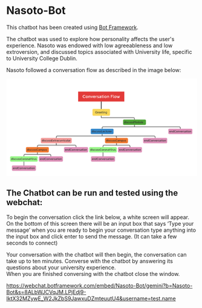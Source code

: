 # Nasoto-Bot
This chatbot has been created using [Bot Framework](https://dev.botframework.com).

The chatbot was used to explore how personality affects the user's experience. 
Nasoto was endowed with low agreeableness and low extroversion, and discussed topics associated with University life, specific to University College Dublin. 

Nasoto followed a conversation flow as described in the image below:

![Image description](ConversationFlow.png)

## The Chatbot can be run and tested using the webchat:

To begin the conversation click the link below, a white screen will appear. On the bottom of this screen there will be an input box that says ‘Type your message’ when you are ready to begin your conversation type anything into the input box and click enter to send the message. (It can take a few seconds to connect)

Your conversation with the chatbot will then begin, the conversation can take up to ten minutes.
Converse with the chatbot by answering its questions about your university experience.  
When you are finished conversing with the chatbot close the window. 

https://webchat.botframework.com/embed/Nasoto-Bot/gemini?b=Nasoto-Bot&s=8ALbWJCVqJM.LPjEdj9-IktX32MZywE_W2JkZbS9JawxuDZmteuutU4&username=test.name
